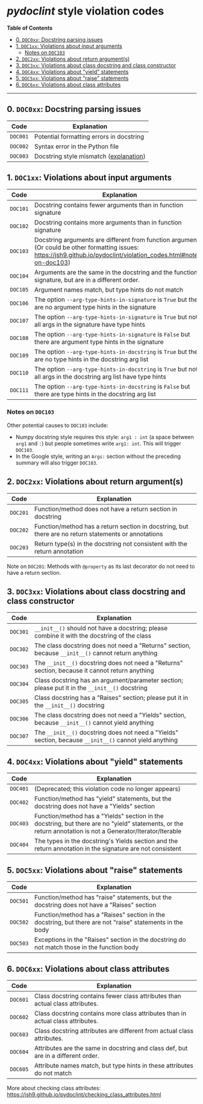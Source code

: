 # _pydoclint_ style violation codes

**Table of Contents**

<!--TOC-->

- [0. `DOC0xx`: Docstring parsing issues](#0-doc0xx-docstring-parsing-issues)
- [1. `DOC1xx`: Violations about input arguments](#1-doc1xx-violations-about-input-arguments)
  - [Notes on `DOC103`](#notes-on-doc103)
- [2. `DOC2xx`: Violations about return argument(s)](#2-doc2xx-violations-about-return-arguments)
- [3. `DOC3xx`: Violations about class docstring and class constructor](#3-doc3xx-violations-about-class-docstring-and-class-constructor)
- [4. `DOC4xx`: Violations about "yield" statements](#4-doc4xx-violations-about-yield-statements)
- [5. `DOC5xx`: Violations about "raise" statements](#5-doc5xx-violations-about-raise-statements)
- [6. `DOC6xx`: Violations about class attributes](#6-doc6xx-violations-about-class-attributes)

<!--TOC-->

---

## 0. `DOC0xx`: Docstring parsing issues

| Code     | Explanation                                                                                    |
| -------- | ---------------------------------------------------------------------------------------------- |
| `DOC001` | Potential formatting errors in docstring                                                       |
| `DOC002` | Syntax error in the Python file                                                                |
| `DOC003` | Docstring style mismatch ([explanation](https://jsh9.github.io/pydoclint/style_mismatch.html)) |

## 1. `DOC1xx`: Violations about input arguments

| Code     | Explanation                                                                                                                                                             |
| -------- | ----------------------------------------------------------------------------------------------------------------------------------------------------------------------- |
| `DOC101` | Docstring contains fewer arguments than in function signature                                                                                                           |
| `DOC102` | Docstring contains more arguments than in function signature                                                                                                            |
| `DOC103` | Docstring arguments are different from function arguments. (Or could be other formatting issues: https://jsh9.github.io/pydoclint/violation_codes.html#notes-on-doc103) |
| `DOC104` | Arguments are the same in the docstring and the function signature, but are in a different order.                                                                       |
| `DOC105` | Argument names match, but type hints do not match                                                                                                                       |
| `DOC106` | The option `--arg-type-hints-in-signature` is `True` but there are no argument type hints in the signature                                                              |
| `DOC107` | The option `--arg-type-hints-in-signature` is `True` but not all args in the signature have type hints                                                                  |
| `DOC108` | The option `--arg-type-hints-in-signature` is `False` but there are argument type hints in the signature                                                                |
| `DOC109` | The option `--arg-type-hints-in-docstring` is `True` but there are no type hints in the docstring arg list                                                              |
| `DOC110` | The option `--arg-type-hints-in-docstring` is `True` but not all args in the docstring arg list have type hints                                                         |
| `DOC111` | The option `--arg-type-hints-in-docstring` is `False` but there are type hints in the docstring arg list                                                                |

### Notes on `DOC103`

Other potential causes to `DOC103` include:

- Numpy docstring style requires this style: `arg1 : int` (a space between
  `arg1` and `:`) but people sometimes write `arg1: int`. This will trigger
  `DOC103`.
- In the Google style, writing an `Args:` section without the preceding summary
  will also trigger `DOC103`.

## 2. `DOC2xx`: Violations about return argument(s)

| Code     | Explanation                                                                                          |
| -------- | ---------------------------------------------------------------------------------------------------- |
| `DOC201` | Function/method does not have a return section in docstring                                          |
| `DOC202` | Function/method has a return section in docstring, but there are no return statements or annotations |
| `DOC203` | Return type(s) in the docstring not consistent with the return annotation                            |

Note on `DOC201`: Methods with `@property` as its last decorator do not need to
have a return section.

## 3. `DOC3xx`: Violations about class docstring and class constructor

| Code     | Explanation                                                                                             |
| -------- | ------------------------------------------------------------------------------------------------------- |
| `DOC301` | `__init__()` should not have a docstring; please combine it with the docstring of the class             |
| `DOC302` | The class docstring does not need a "Returns" section, because `__init__()` cannot return anything      |
| `DOC303` | The `__init__()` docstring does not need a "Returns" section, because it cannot return anything         |
| `DOC304` | Class docstring has an argument/parameter section; please put it in the `__init__()` docstring          |
| `DOC305` | Class docstring has a "Raises" section; please put it in the `__init__()` docstring                     |
| `DOC306` | The class docstring does not need a "Yields" section, because `__init__()` cannot yield anything        |
| `DOC307` | The `__init__()` docstring does not need a "Yields" section, because `__init__()` cannot yield anything |

## 4. `DOC4xx`: Violations about "yield" statements

| Code     | Explanation                                                                                                                                                 |
| -------- | ----------------------------------------------------------------------------------------------------------------------------------------------------------- |
| `DOC401` | (Deprecated; this violation code no longer appears)                                                                                                         |
| `DOC402` | Function/method has "yield" statements, but the docstring does not have a "Yields" section                                                                  |
| `DOC403` | Function/method has a "Yields" section in the docstring, but there are no "yield" statements, or the return annotation is not a Generator/Iterator/Iterable |
| `DOC404` | The types in the docstring's Yields section and the return annotation in the signature are not consistent                                                   |

## 5. `DOC5xx`: Violations about "raise" statements

| Code     | Explanation                                                                                               |
| -------- | --------------------------------------------------------------------------------------------------------- |
| `DOC501` | Function/method has "raise" statements, but the docstring does not have a "Raises" section                |
| `DOC502` | Function/method has a "Raises" section in the docstring, but there are not "raise" statements in the body |
| `DOC503` | Exceptions in the "Raises" section in the docstring do not match those in the function body               |

## 6. `DOC6xx`: Violations about class attributes

| Code     | Explanation                                                                       |
| -------- | --------------------------------------------------------------------------------- |
| `DOC601` | Class docstring contains fewer class attributes than actual class attributes.     |
| `DOC602` | Class docstring contains more class attributes than in actual class attributes.   |
| `DOC603` | Class docstring attributes are different from actual class attributes.            |
| `DOC604` | Attributes are the same in docstring and class def, but are in a different order. |
| `DOC605` | Attribute names match, but type hints in these attributes do not match            |

More about checking class attributes:
https://jsh9.github.io/pydoclint/checking_class_attributes.html
